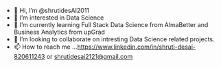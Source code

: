 

- 👋 Hi, I’m @shrutidesAI2011
- 👀 I’m interested in Data Science 
- 🌱 I’m currently learning Full Stack Data Science from AlmaBetter and Business Analytics from upGrad
- 💞️ I’m looking to collaborate on intresting Data Science related projects.
- 📫 How to reach me ...https://www.linkedin.com/in/shruti-desai-820611243 or shrutidesai2121@gmail.com

<!---
shrutidesAI2011/shrutidesAI2011 is a ✨ special ✨ repository because its `README.md` (this file) appears on your GitHub profile.
You can click the Preview link to take a look at your changes.
--->
